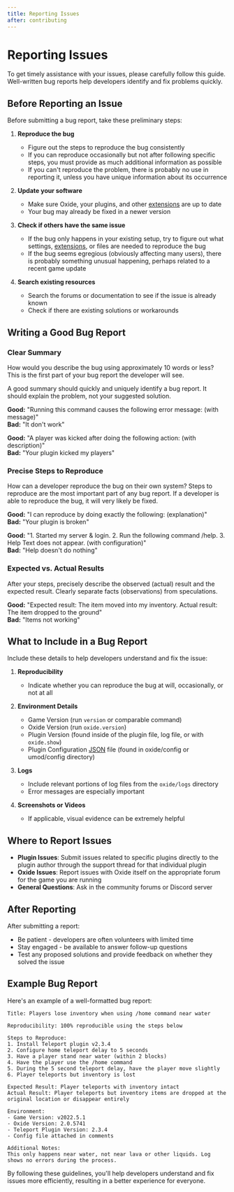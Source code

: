 ```yaml
---
title: Reporting Issues
after: contributing
---
```


# Reporting Issues

To get timely assistance with your issues, please carefully follow this guide. Well-written bug reports help developers identify and fix problems quickly.

## Before Reporting an Issue

Before submitting a bug report, take these preliminary steps:

1. **Reproduce the bug**

   - Figure out the steps to reproduce the bug consistently
   - If you can reproduce occasionally but not after following specific steps, you must provide as much additional information as possible
   - If you can't reproduce the problem, there is probably no use in reporting it, unless you have unique information about its occurrence

2. **Update your software**

   - Make sure Oxide, your plugins, and other <a href="/glossary#extensions" class="glossary-term">extensions</a> are up to date
   - Your bug may already be fixed in a newer version

3. **Check if others have the same issue**

   - If the bug only happens in your existing setup, try to figure out what settings, <a href="/glossary#extensions" class="glossary-term"><span class="glossary-term__word">extensions</span></a>, or files are needed to reproduce the bug
   - If the bug seems egregious (obviously affecting many users), there is probably something unusual happening, perhaps related to a recent game update

4. **Search existing resources**
   - Search the forums or documentation to see if the issue is already known
   - Check if there are existing solutions or workarounds

## Writing a Good Bug Report

### Clear Summary

How would you describe the bug using approximately 10 words or less? This is the first part of your bug report the developer will see.

A good summary should quickly and uniquely identify a bug report. It should explain the problem, not your suggested solution.

**Good:** "Running this command causes the following error message: (with message)"  
**Bad:** "It don't work"

**Good:** "A player was kicked after doing the following action: (with description)"  
**Bad:** "Your plugin kicked my players"

### Precise Steps to Reproduce

How can a developer reproduce the bug on their own system? Steps to reproduce are the most important part of any bug report. If a developer is able to reproduce the bug, it will very likely be fixed.

**Good:** "I can reproduce by doing exactly the following: (explanation)"  
**Bad:** "Your plugin is broken"

**Good:** "1. Started my server & login. 2. Run the following command /help. 3. Help Text does not appear. (with configuration)"  
**Bad:** "Help doesn't do nothing"

### Expected vs. Actual Results

After your steps, precisely describe the observed (actual) result and the expected result. Clearly separate facts (observations) from speculations.

**Good:** "Expected result: The item moved into my inventory. Actual result: The item dropped to the ground"  
**Bad:** "Items not working"

## What to Include in a Bug Report

Include these details to help developers understand and fix the issue:

1. **Reproducibility**

   - Indicate whether you can reproduce the bug at will, occasionally, or not at all

2. **Environment Details**

   - Game Version (run `version` or comparable command)
   - Oxide Version (run `oxide.version`)
   - Plugin Version (found inside of the plugin file, log file, or with `oxide.show`)
   - Plugin Configuration <a href="/glossary#json" class="glossary-term">JSON</a> file (found in oxide/config or umod/config directory)

3. **Logs**

   - Include relevant portions of log files from the `oxide/logs` directory
   - Error messages are especially important

4. **Screenshots or Videos**
   - If applicable, visual evidence can be extremely helpful

## Where to Report Issues

- **Plugin Issues**: Submit issues related to specific plugins directly to the plugin author through the support thread for that individual plugin
- **Oxide Issues**: Report issues with Oxide itself on the appropriate forum for the game you are running
- **General Questions**: Ask in the community forums or Discord server

## After Reporting

After submitting a report:

- Be patient - developers are often volunteers with limited time
- Stay engaged - be available to answer follow-up questions
- Test any proposed solutions and provide feedback on whether they solved the issue

## Example Bug Report

Here's an example of a well-formatted bug report:

```
Title: Players lose inventory when using /home command near water

Reproducibility: 100% reproducible using the steps below

Steps to Reproduce:
1. Install Teleport plugin v2.3.4
2. Configure home teleport delay to 5 seconds
3. Have a player stand near water (within 2 blocks)
4. Have the player use the /home command
5. During the 5 second teleport delay, have the player move slightly
6. Player teleports but inventory is lost

Expected Result: Player teleports with inventory intact
Actual Result: Player teleports but inventory items are dropped at the original location or disappear entirely

Environment:
- Game Version: v2022.5.1
- Oxide Version: 2.0.5741
- Teleport Plugin Version: 2.3.4
- Config file attached in comments

Additional Notes:
This only happens near water, not near lava or other liquids. Log shows no errors during the process.
```

By following these guidelines, you'll help developers understand and fix issues more efficiently, resulting in a better experience for everyone.
